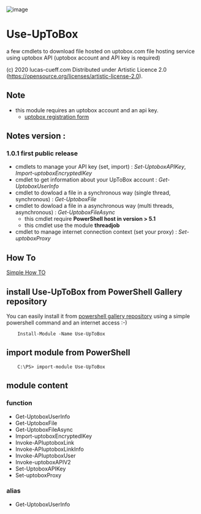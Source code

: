 ![image](http://www.lucas-cueff.com/files/gallery.png)

# Use-UpToBox
a few cmdlets to download file hosted on uptobox.com file hosting service using uptobox API (uptobox account and API key is required)

(c) 2020 lucas-cueff.com Distributed under Artistic Licence 2.0 (https://opensource.org/licenses/artistic-license-2.0).

## Note
- this module requires an uptobox account and an api key.
  - [uptobox registration form](https://uptobox.com/register)

## Notes version :
### 1.0.1 first public release
 - cmdlets to manage your API key (set, import) : *Set-UptoboxAPIKey*, *Import-uptoboxEncryptedIKey*
 - cmdlet to get information about your UpToBox account : *Get-UptoboxUserInfo*
 - cmdlet to dowload a file in a synchronous way (single thread, synchronous) : *Get-UptoboxFile*
 - cmdlet to dowload a file in a asynchronous way (multi threads, asynchronous) : *Get-UptoboxFileAsync*
   - this cmdlet require **PowerShell host in version > 5.1**
   - this cmdlet use the module **threadjob**
 - cmdlet to manage internet connection context (set your proxy) : *Set-uptoboxProxy*

## How To
[Simple How TO](https://github.com/MS-LUF/Use-UpToBox/blob/main/HOWTO.md)

## install Use-UpToBox from PowerShell Gallery repository
You can easily install it from [powershell gallery repository](https://www.powershellgallery.com/packages/Use-UpToBox/) using a simple powershell command and an internet access :-) 
```
	Install-Module -Name Use-UpToBox
```

## import module from PowerShell 
```
	C:\PS> import-module Use-UpToBox
```

## module content
### function
- Get-UptoboxUserInfo
- Get-UptoboxFile
- Get-UptoboxFileAsync
- Import-uptoboxEncryptedIKey
- Invoke-APIuptoboxLink
- Invoke-APIuptoboxLinkInfo
- Invoke-APIuptoboxUser
- Invoke-uptoboxAPIV2
- Set-UptoboxAPIKey
- Set-uptoboxProxy
### alias
- Get-UptoboxUserInfo
